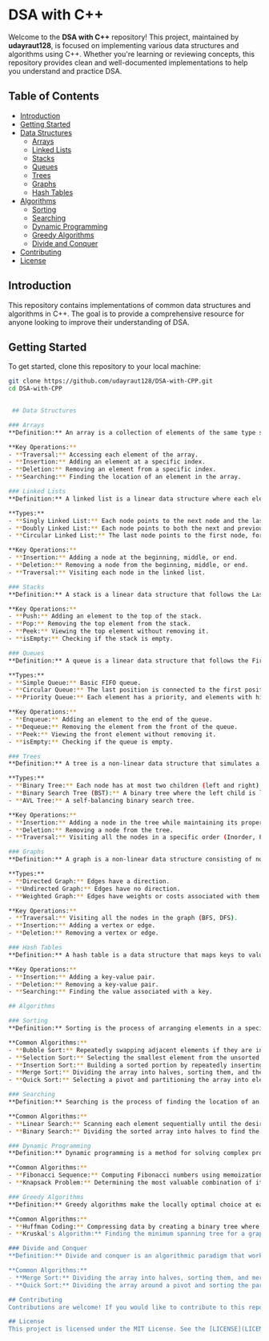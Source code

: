 # DSA with C++

Welcome to the **DSA with C++** repository! This project, maintained by **udayraut128**, is focused on implementing various data structures and algorithms using C++. Whether you're learning or reviewing concepts, this repository provides clean and well-documented implementations to help you understand and practice DSA.

## Table of Contents

- [Introduction](#introduction)
- [Getting Started](#getting-started)
- [Data Structures](#data-structures)
  - [Arrays](#arrays)
  - [Linked Lists](#linked-lists)
  - [Stacks](#stacks)
  - [Queues](#queues)
  - [Trees](#trees)
  - [Graphs](#graphs)
  - [Hash Tables](#hash-tables)
- [Algorithms](#algorithms)
  - [Sorting](#sorting)
  - [Searching](#searching)
  - [Dynamic Programming](#dynamic-programming)
  - [Greedy Algorithms](#greedy-algorithms)
  - [Divide and Conquer](#divide-and-conquer)
- [Contributing](#contributing)
- [License](#license)

## Introduction

This repository contains implementations of common data structures and algorithms in C++. The goal is to provide a comprehensive resource for anyone looking to improve their understanding of DSA.

## Getting Started

To get started, clone this repository to your local machine:

```bash
git clone https://github.com/udayraut128/DSA-with-CPP.git
cd DSA-with-CPP

 
 ## Data Structures

### Arrays
**Definition:** An array is a collection of elements of the same type stored in contiguous memory locations. The elements can be accessed randomly by using indices.

**Key Operations:**
- **Traversal:** Accessing each element of the array.
- **Insertion:** Adding an element at a specific index.
- **Deletion:** Removing an element from a specific index.
- **Searching:** Finding the location of an element in the array.

### Linked Lists
**Definition:** A linked list is a linear data structure where each element is a separate object called a node. Each node contains the data and a reference (or link) to the next node in the sequence.

**Types:**
- **Singly Linked List:** Each node points to the next node and the last node points to `NULL`.
- **Doubly Linked List:** Each node points to both the next and previous nodes.
- **Circular Linked List:** The last node points to the first node, forming a circle.

**Key Operations:**
- **Insertion:** Adding a node at the beginning, middle, or end.
- **Deletion:** Removing a node from the beginning, middle, or end.
- **Traversal:** Visiting each node in the linked list.

### Stacks
**Definition:** A stack is a linear data structure that follows the Last In First Out (LIFO) principle. The last element added is the first one to be removed.

**Key Operations:**
- **Push:** Adding an element to the top of the stack.
- **Pop:** Removing the top element from the stack.
- **Peek:** Viewing the top element without removing it.
- **isEmpty:** Checking if the stack is empty.

### Queues
**Definition:** A queue is a linear data structure that follows the First In First Out (FIFO) principle. The first element added is the first one to be removed.

**Types:**
- **Simple Queue:** Basic FIFO queue.
- **Circular Queue:** The last position is connected to the first position to make a circle.
- **Priority Queue:** Each element has a priority, and elements with higher priorities are dequeued before those with lower priorities.

**Key Operations:**
- **Enqueue:** Adding an element to the end of the queue.
- **Dequeue:** Removing the element from the front of the queue.
- **Peek:** Viewing the front element without removing it.
- **isEmpty:** Checking if the queue is empty.

### Trees
**Definition:** A tree is a non-linear data structure that simulates a hierarchical tree structure with a root node and child nodes, represented as a set of linked nodes.

**Types:**
- **Binary Tree:** Each node has at most two children (left and right).
- **Binary Search Tree (BST):** A binary tree where the left child is less than the parent node, and the right child is greater.
- **AVL Tree:** A self-balancing binary search tree.

**Key Operations:**
- **Insertion:** Adding a node in the tree while maintaining its properties.
- **Deletion:** Removing a node from the tree.
- **Traversal:** Visiting all the nodes in a specific order (Inorder, Preorder, Postorder).

### Graphs
**Definition:** A graph is a non-linear data structure consisting of nodes (vertices) and edges that connect pairs of nodes.

**Types:**
- **Directed Graph:** Edges have a direction.
- **Undirected Graph:** Edges have no direction.
- **Weighted Graph:** Edges have weights or costs associated with them.

**Key Operations:**
- **Traversal:** Visiting all the nodes in the graph (BFS, DFS).
- **Insertion:** Adding a vertex or edge.
- **Deletion:** Removing a vertex or edge.

### Hash Tables
**Definition:** A hash table is a data structure that maps keys to values using a hash function. It allows for fast data retrieval.

**Key Operations:**
- **Insertion:** Adding a key-value pair.
- **Deletion:** Removing a key-value pair.
- **Searching:** Finding the value associated with a key.

## Algorithms

### Sorting
**Definition:** Sorting is the process of arranging elements in a specific order, either ascending or descending.

**Common Algorithms:**
- **Bubble Sort:** Repeatedly swapping adjacent elements if they are in the wrong order.
- **Selection Sort:** Selecting the smallest element from the unsorted portion and swapping it with the first unsorted element.
- **Insertion Sort:** Building a sorted portion by repeatedly inserting unsorted elements into their correct position.
- **Merge Sort:** Dividing the array into halves, sorting them, and then merging them.
- **Quick Sort:** Selecting a pivot and partitioning the array into elements less than and greater than the pivot, then sorting recursively.

### Searching
**Definition:** Searching is the process of finding the location of an element in a data structure.

**Common Algorithms:**
- **Linear Search:** Scanning each element sequentially until the desired element is found.
- **Binary Search:** Dividing the sorted array into halves to find the element in logarithmic time.

### Dynamic Programming
**Definition:** Dynamic programming is a method for solving complex problems by breaking them down into simpler subproblems and storing the results of these subproblems to avoid redundant computations.

**Common Algorithms:**
- **Fibonacci Sequence:** Computing Fibonacci numbers using memoization or tabulation.
- **Knapsack Problem:** Determining the most valuable combination of items without exceeding the weight capacity.

### Greedy Algorithms
**Definition:** Greedy algorithms make the locally optimal choice at each step with the hope of finding the global optimum.

**Common Algorithms:**
- **Huffman Coding:** Compressing data by creating a binary tree where the path to each character is as short as possible.
- **Kruskal's Algorithm:** Finding the minimum spanning tree for a graph by selecting the shortest edges first.

### Divide and Conquer
**Definition:** Divide and conquer is an algorithmic paradigm that works by recursively breaking down a problem into subproblems, solving them independently, and combining their solutions.

**Common Algorithms:**
- **Merge Sort:** Dividing the array into halves, sorting them, and merging them.
- **Quick Sort:** Dividing the array around a pivot and sorting the partitions.

## Contributing
Contributions are welcome! If you would like to contribute to this repository, please fork the repository and submit a pull request.

## License
This project is licensed under the MIT License. See the [LICENSE](LICENSE) file for more details.
